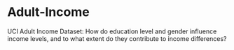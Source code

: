 # Adult-Income
UCI Adult Income Dataset: How do education level and gender influence income levels, and to what extent do they contribute to income differences?
